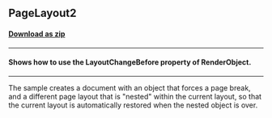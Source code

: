 ## PageLayout2
#### [Download as zip](https://grapecity.github.io/DownGit/#/home?url=https://github.com/GrapeCity/ComponentOne-WinForms-Samples/tree/master/NetFramework\PrintDocument\CS\PageLayout2)
____
#### Shows how to use the LayoutChangeBefore property of RenderObject.
____
The sample creates a document with an object that forces a page break, and a different page layout that is "nested" within the current layout, so that the current layout is automatically restored when the nested object is over.